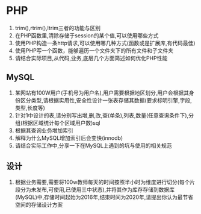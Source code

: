 # PHP

1. trim(),rtrim(),ltrim三者的功能与区别
2. 在PHP函数里,清除存储于session的某个值,可以使用哪些方式
3. 使用PHP构造一条http请求,可以使用哪几种方式(函数或是扩展库,有代码最佳)
4. 使用PHP写一个函数，能够遍历一个文件夹下的所有文件和子文件夹 
5. 请结合实际项目,从代码,业务,底层几个方面简述如何优化PHP性能

## MySQL

1. 某网站有100W用户(手机号为用户名),用户需要根据地区划分,用户会根据其身份区分类型,请根据实用性,安全性设计一张表存储其数据(要求标明引擎,字段,类型,长度等)
2. 针对1中设计的表,请分别写出增,删,改,查(单条),列表,数量(任意查询条件下),分组(根据区域统计每个区域用户数)sql
3. 根据其查询业务增加索引
4. 解释为什么MySQL增加索引后会变快(innodb)
5. 请结合实际工作中,分享一下在MySQL上遇到的坑与使用的相关规范

## 设计

1. 根据业务需要,需要将100w教师每天的时间按照半小时为维度进行切分(每个片段分为未发布,可使用,已使用三中状态),并将其作为库存存储到数据库(MySQL)中,存储时间起始为2016年,结束时间为2020年,请提出你认为最节省空间的存储设计方案